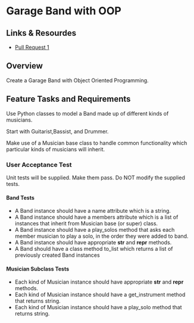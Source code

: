 # Garage Band with OOP

## Links & Resourdes

- [Pull Request 1](https://github.com/daveeS987/pythonic-garage-band/pull/1)

## Overview

Create a Garage Band with Object Oriented Programming.

## Feature Tasks and Requirements

Use Python classes to model a Band made up of different kinds of musicians.

Start with Guitarist,Bassist, and Drummer.

Make use of a Musician base class to handle common functionality which particular kinds of musicians will inherit.

### User Acceptance Test

Unit tests will be supplied. Make them pass. Do NOT modify the supplied tests.

#### Band Tests

- A Band instance should have a name attribute which is a string.
- A Band instance should have a members attribute which is a list of instances that inherit from Musician base (or super) class.
- A Band instance should have a play_solos method that asks each member musician to play a solo, in the order they were added to band.
- A Band instance should have appropriate **str** and **repr** methods.
- A Band should have a class method to_list which returns a list of previously created Band instances

#### Musician Subclass Tests

- Each kind of Musician instance should have appropriate **str** and **repr** methods.
- Each kind of Musician instance should have a get_instrument method that returns string.
- Each kind of Musician instance should have a play_solo method that returns string.
